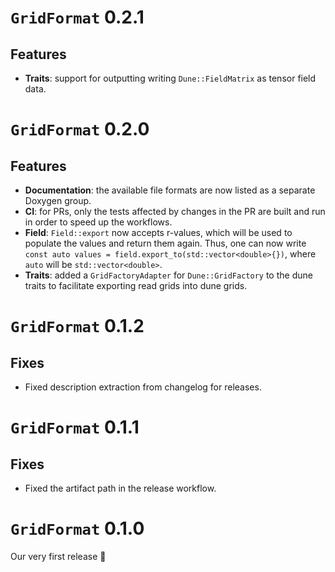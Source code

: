 <!--SPDX-FileCopyrightText: 2023 Dennis Gläser <dennis.glaeser@iws.uni-stuttgart.de>-->
<!--SPDX-License-Identifier: MIT-->

# `GridFormat` 0.2.1

## Features

- __Traits__: support for outputting writing `Dune::FieldMatrix` as tensor field data. 

# `GridFormat` 0.2.0

## Features

- __Documentation__: the available file formats are now listed as a separate Doxygen group.
- __CI__: for PRs, only the tests affected by changes in the PR are built and run in order to speed up the workflows.
- __Field__: `Field::export` now accepts r-values, which will be used to populate the values and return them again. Thus, one can now write `const auto values = field.export_to(std::vector<double>{})`, where `auto` will be `std::vector<double>`.
- __Traits__: added a `GridFactoryAdapter` for `Dune::GridFactory` to the dune traits to facilitate exporting read grids into dune grids.

# `GridFormat` 0.1.2

## Fixes

- Fixed description extraction from changelog for releases.

# `GridFormat` 0.1.1

## Fixes

- Fixed the artifact path in the release workflow.

# `GridFormat` 0.1.0

Our very first release 🎉
